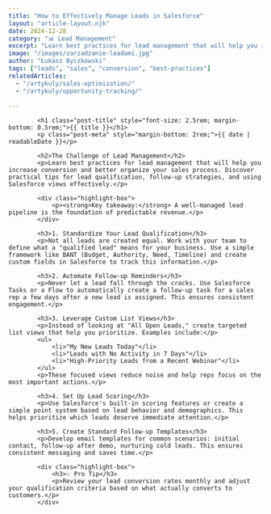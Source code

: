 ```yaml
---
title: "How to Effectively Manage Leads in Salesforce"
layout: "article-layout.njk"
date: 2024-12-28
category: "📊 Lead Management"
excerpt: "Learn best practices for lead management that will help you increase conversion and better organize your sales process with practical tips for lead qualification and follow-up strategies."
image: "/images/zarzadzanie-leadami.jpg"
author: "Łukasz Byczkowski"
tags: ["leads", "sales", "conversion", "best-practices"]
relatedArticles:
  - "/artykuly/sales-optimization/"
  - "/artykuly/opportunity-tracking/"
  
---
```




            
            <h1 class="post-title" style="font-size: 2.5rem; margin-bottom: 0.5rem;">{{ title }}</h1>
            <p class="post-meta" style="margin-bottom: 2rem;">{{ date | readableDate }}</p>
            
            <h2>The Challenge of Lead Management</h2>
            <p>Learn best practices for lead management that will help you increase conversion and better organize your sales process. Discover practical tips for lead qualification, follow-up strategies, and using Salesforce views effectively.</p>
            
            <div class="highlight-box">
                <p><strong>Key takeaway:</strong> A well-managed lead pipeline is the foundation of predictable revenue.</p>
            </div>

            <h3>1. Standardize Your Lead Qualification</h3>
            <p>Not all leads are created equal. Work with your team to define what a "qualified lead" means for your business. Use a simple framework like BANT (Budget, Authority, Need, Timeline) and create custom fields in Salesforce to track this information.</p>

            <h3>2. Automate Follow-up Reminders</h3>
            <p>Never let a lead fall through the cracks. Use Salesforce Tasks or a Flow to automatically create a follow-up task for a sales rep a few days after a new lead is assigned. This ensures consistent engagement.</p>

            <h3>3. Leverage Custom List Views</h3>
            <p>Instead of looking at "All Open Leads," create targeted list views that help you prioritize. Examples include:</p>
            <ul>
                <li>"My New Leads Today"</li>
                <li>"Leads with No Activity in 7 Days"</li>
                <li>"High-Priority Leads from a Recent Webinar"</li>
            </ul>
            <p>These focused views reduce noise and help reps focus on the most important actions.</p>

            <h3>4. Set Up Lead Scoring</h3>
            <p>Use Salesforce's built-in scoring features or create a simple point system based on lead behavior and demographics. This helps prioritize which leads deserve immediate attention.</p>

            <h3>5. Create Standard Follow-up Templates</h3>
            <p>Develop email templates for common scenarios: initial contact, follow-up after demo, nurturing cold leads. This ensures consistent messaging and saves time.</p>

            <div class="highlight-box">
                <h3>💡 Pro Tip</h3>
                <p>Review your lead conversion rates monthly and adjust your qualification criteria based on what actually converts to customers.</p>
            </div>
 